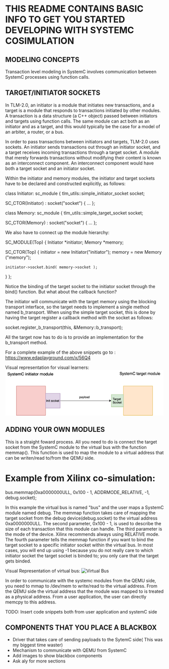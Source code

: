 # THIS README CONTAINS BASIC INFO TO GET YOU STARTED DEVELOPING WITH SYSTEMC COSIMULATION

## MODELING CONCEPTS

Transaction level modeling in SystemC involves communication between SystemC processes using function calls.

## TARGET/INITIATOR SOCKETS

In TLM-2.0, an initiator is a module that initiates new transactions, and a target is a module that responds to transactions initiated by other modules. A transaction is a data structure (a C++ object) passed between initiators and targets using function calls. The same module can act both as an initiator and as a target, and this would typically be the case for a model of an arbiter, a router, or a bus.

In order to pass transactions between initiators and targets, TLM-2.0 uses sockets. An initiator sends transactions out through an initiator socket, and a target receives incoming transactions through a target socket. A module that merely forwards transactions without modifying their content is known as an interconnect component. An interconnect component would have both a target socket and an initiator socket.

Within the initiator and memory modules, the initiator and target sockets have to be declared and constructed explicitly, as follows:

class Initiator: sc_module
{
  tlm_utils::simple_initiator_socket<Initiator> socket;

  SC_CTOR(Initiator) : socket("socket")
  {
    ...
};

class Memory: sc_module
{
  tlm_utils::simple_target_socket<Memory> socket;

  SC_CTOR(Memory) : socket("socket")
  {
    ...
};

We also have to connect up the module hierarchy:

SC_MODULE(Top)
{
  Initiator *initiator;
  Memory    *memory;

  SC_CTOR(Top)
  {
    initiator = new Initiator("initiator");
    memory    = new Memory   ("memory");

    initiator->socket.bind( memory->socket );
  }
};

Notice the binding of the target socket to the initiator socket through the bind() function. But what about the callback function?

The initiator will communicate with the target memory using the blocking transport interface, so the target needs to implement a single method named b_transport. When using the simple target socket, this is done by having the target register a callback method with the socket as follows:

socket.register_b_transport(this, &Memory::b_transport);

All the target now has to do is to provide an implementation for the b_transport method. 

For a complete example of the above snippets go to : https://www.edaplayground.com/x/56Q4

Visual representation for visual learners:
![Init/target socket](/Init_target%20socket.png)



## ADDING YOUR OWN MODULES

This is a straight foward process. All you need to do is connect the target socket from the SystemC module to the virtual bus with the function memmap(). This function is used to map the module to a virtual address that can be writen/read to/from the QEMU side.

# Example from Xilinx co-simulation:

bus.memmap(0xa0000000ULL, 0x100 - 1,
				ADDRMODE_RELATIVE, -1, debug.socket);

In this example the virtual bus is named "bus" and the user maps a SystemC module named debug. The memmap function takes care of mapping the target socket from the debug device(debug.socket) to the virtual address 0xa0000000ULL. The second parameter, 0x100 - 1, is used to describe the size of each transaction that this module can handle. The third parameter is the mode of the device. Xilinx recommends always using RELATIVE mode. The fourth parameter tells the memmap function if you want to bind the target socket to a specific initiator socket within the virtual bus. In most cases, you will end up using -1 because you do not really care to which initiator socket the target socket is binded to; you only care that the target gets binded. 

Visual Representation of virtual bus:
![Virtual Bus](/Virtual%20Bus.png)

In order to communicate with the systemc modules from the QEMU side, you need to mmap to /dev/mem to write/read to the virtual address. From the QEMU side the virtual address that the module was mapped to is treated as a physical address. From a user application, the user can directly memcpy to this address. 

TODO: Insert code snippets both from user application and systemC side  
## COMPONENTS THAT YOU PLACE A BLACKBOX

 - Driver that takes care of sending payloads to the SytemC side( This was my biggest time waster)
 - Mechanism to communicate with QEMU from SystemC
 - Add images to show blackbox components 
 - Ask aly for more sections




